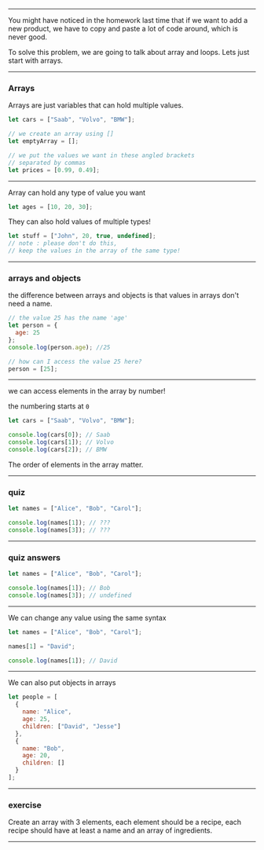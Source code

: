 
---

You might have noticed in the homework last time that if we want to add a new product, we have to copy and paste a lot of code around, which is never good.

To solve this problem, we are going to talk about array and loops. Lets just start with arrays.

---

### Arrays

Arrays are just variables that can hold multiple values.

```js
let cars = ["Saab", "Volvo", "BMW"];

// we create an array using []
let emptyArray = [];

// we put the values we want in these angled brackets
// separated by commas
let prices = [0.99, 0.49];
```

---

Array can hold any type of value you want

```js
let ages = [10, 20, 30];
```

They can also hold values of multiple types!

```js
let stuff = ["John", 20, true, undefined];
// note : please don't do this,
// keep the values in the array of the same type!
```

---

### arrays and objects

the difference between arrays and objects is that values in arrays don't need a name.

```js
// the value 25 has the name 'age'
let person = {
  age: 25
};
console.log(person.age); //25

// how can I access the value 25 here?
person = [25];
```

---

we can access elements in the array by number!

the numbering starts at `0`
```js
let cars = ["Saab", "Volvo", "BMW"];

console.log(cars[0]); // Saab
console.log(cars[1]); // Volvo
console.log(cars[2]); // BMW
```

The order of elements in the array matter.

---

### quiz

```js
let names = ["Alice", "Bob", "Carol"];

console.log(names[1]); // ???
console.log(names[3]); // ???
```

---

### quiz answers

```js
let names = ["Alice", "Bob", "Carol"];

console.log(names[1]); // Bob
console.log(names[3]); // undefined
```

---

We can change any value using the same syntax
```js
let names = ["Alice", "Bob", "Carol"];

names[1] = "David";

console.log(names[1]); // David
```

---

We can also put objects in arrays

```js
let people = [
  {
    name: "Alice",
    age: 25,
    children: ["David", "Jesse"]
  },
  {
    name: "Bob",
    age: 20,
    children: []
  }
];
```
---

### exercise

Create an array with 3 elements, each element should be a recipe, each recipe should have at least a name and an array of ingredients.


---
